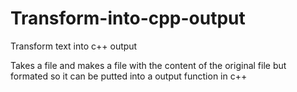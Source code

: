 # Transform-into-cpp-output
Transform text into c++ output

Takes a file and makes a file with the content of
the original file but formated so it can be putted into
a output function in c++
